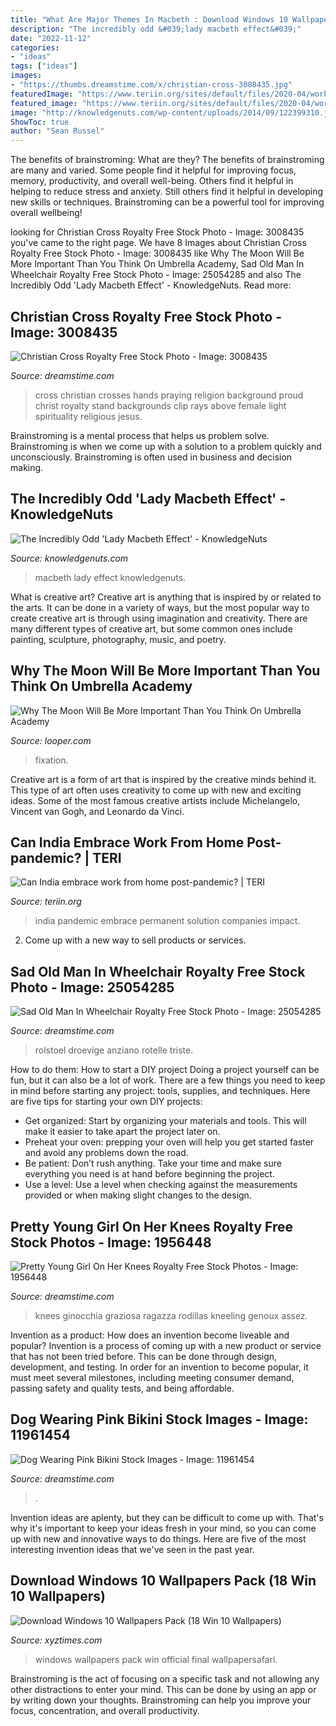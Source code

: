 ```yaml
---
title: "What Are Major Themes In Macbeth : Download Windows 10 Wallpapers Pack (18 Win 10 Wallpapers)"
description: "The incredibly odd &#039;lady macbeth effect&#039;"
date: "2022-11-12"
categories:
- "ideas"
tags: ["ideas"]
images:
- "https://thumbs.dreamstime.com/x/christian-cross-3008435.jpg"
featuredImage: "https://www.teriin.org/sites/default/files/2020-04/work-from-home-og.jpg"
featured_image: "https://www.teriin.org/sites/default/files/2020-04/work-from-home-og.jpg"
image: "http://knowledgenuts.com/wp-content/uploads/2014/09/122399310.jpg"
ShowToc: true
author: "Sean Russel"
---
```



The benefits of brainstroming: What are they?
The benefits of brainstroming are many and varied. Some people find it helpful for improving focus, memory, productivity, and overall well-being. Others find it helpful in helping to reduce stress and anxiety. Still others find it helpful in developing new skills or techniques. Brainstroming can be a powerful tool for improving overall wellbeing!

	

		
looking for Christian Cross Royalty Free Stock Photo - Image: 3008435 you've came to the right page. We have 8 Images about Christian Cross Royalty Free Stock Photo - Image: 3008435 like Why The Moon Will Be More Important Than You Think On Umbrella Academy, Sad Old Man In Wheelchair Royalty Free Stock Photo - Image: 25054285 and also The Incredibly Odd &#039;Lady Macbeth Effect&#039; - KnowledgeNuts. Read more:
		
    
## Christian Cross Royalty Free Stock Photo - Image: 3008435

<img loading=lazy src="https://thumbs.dreamstime.com/x/christian-cross-3008435.jpg" onerror="this.onerror=null;this.src='https://tse1.mm.bing.net/th?id=OIP.fNwX9U6qM90iBzVV-eo8YgAAAA&amp;pid=15.1';" alt="Christian Cross Royalty Free Stock Photo - Image: 3008435">

_Source: dreamstime.com_

>cross christian crosses hands praying religion background proud christ royalty stand backgrounds clip rays above female light spirituality religious jesus. 

	

Brainstroming is a mental process that helps us problem solve. Brainstroming is when we come up with a solution to a problem quickly and unconsciously. Brainstroming is often used in business and decision making.

    
## The Incredibly Odd &#039;Lady Macbeth Effect&#039; - KnowledgeNuts

<img loading=lazy src="http://knowledgenuts.com/wp-content/uploads/2014/09/122399310.jpg" onerror="this.onerror=null;this.src='https://tse2.mm.bing.net/th?id=OIP.16sBDMgAJtnOewSI87dmZwHaDt&amp;pid=15.1';" alt="The Incredibly Odd &#039;Lady Macbeth Effect&#039; - KnowledgeNuts">

_Source: knowledgenuts.com_

>macbeth lady effect knowledgenuts. 

	

What is creative art?
Creative art is anything that is inspired by or related to the arts. It can be done in a variety of ways, but the most popular way to create creative art is through using imagination and creativity. There are many different types of creative art, but some common ones include painting, sculpture, photography, music, and poetry.

    
## Why The Moon Will Be More Important Than You Think On Umbrella Academy

<img loading=lazy src="https://www.looper.com/img/gallery/why-the-moon-will-be-more-important-than-you-think-on-umbrella-academy-season-3/luthers-moon-fixation-turned-out-to-be-relevant-1598552326.jpg" onerror="this.onerror=null;this.src='https://tse1.mm.bing.net/th?id=OIP.1b07wh38noFcUm8LOxP19QHaEK&amp;pid=15.1';" alt="Why The Moon Will Be More Important Than You Think On Umbrella Academy">

_Source: looper.com_

>fixation. 

	

Creative art is a form of art that is inspired by the creative minds behind it. This type of art often uses creativity to come up with new and exciting ideas. Some of the most famous creative artists include Michelangelo, Vincent van Gogh, and Leonardo da Vinci.

    
## Can India Embrace Work From Home Post-pandemic? | TERI

<img loading=lazy src="https://www.teriin.org/sites/default/files/2020-04/work-from-home-og.jpg" onerror="this.onerror=null;this.src='https://tse2.mm.bing.net/th?id=OIP.2taD9haMdBvtRPEIcmMzZQHaEX&amp;pid=15.1';" alt="Can India embrace work from home post-pandemic? | TERI">

_Source: teriin.org_

>india pandemic embrace permanent solution companies impact. 

	

2. Come up with a new way to sell products or services.

    
## Sad Old Man In Wheelchair Royalty Free Stock Photo - Image: 25054285

<img loading=lazy src="https://thumbs.dreamstime.com/z/sad-old-man-wheelchair-25054285.jpg" onerror="this.onerror=null;this.src='https://tse1.mm.bing.net/th?id=OIP.o84fBYz2cde6e6zUY-eT5AHaKD&amp;pid=15.1';" alt="Sad Old Man In Wheelchair Royalty Free Stock Photo - Image: 25054285">

_Source: dreamstime.com_

>rolstoel droevige anziano rotelle triste. 

	

How to do them: How to start a DIY project
Doing a project yourself can be fun, but it can also be a lot of work. There are a few things you need to keep in mind before starting any project: tools, supplies, and techniques. Here are five tips for starting your own DIY projects: 
- Get organized: Start by organizing your materials and tools. This will make it easier to take apart the project later on. 
- Preheat your oven: prepping your oven will help you get started faster and avoid any problems down the road. 
- Be patient: Don’t rush anything. Take your time and make sure everything you need is at hand before beginning the project. 
- Use a level: Use a level when checking against the measurements provided or when making slight changes to the design.

    
## Pretty Young Girl On Her Knees Royalty Free Stock Photos - Image: 1956448

<img loading=lazy src="https://thumbs.dreamstime.com/z/pretty-young-girl-her-knees-1956448.jpg" onerror="this.onerror=null;this.src='https://tse2.mm.bing.net/th?id=OIP.SlxlvQykIKVbQVX4TXmGuQHaKF&amp;pid=15.1';" alt="Pretty Young Girl On Her Knees Royalty Free Stock Photos - Image: 1956448">

_Source: dreamstime.com_

>knees ginocchia graziosa ragazza rodillas kneeling genoux assez. 

	

Invention as a product: How does an invention become liveable and popular?
Invention is a process of coming up with a new product or service that has not been tried before. This can be done through design, development, and testing. In order for an invention to become popular, it must meet several milestones, including meeting consumer demand, passing safety and quality tests, and being affordable.

    
## Dog Wearing Pink Bikini Stock Images - Image: 11961454

<img loading=lazy src="https://thumbs.dreamstime.com/x/dog-wearing-pink-bikini-11961454.jpg" onerror="this.onerror=null;this.src='https://tse2.mm.bing.net/th?id=OIP.B55-xajpKMz4DJpwdBaWCAHaKp&amp;pid=15.1';" alt="Dog Wearing Pink Bikini Stock Images - Image: 11961454">

_Source: dreamstime.com_

>. 

	

Invention ideas are aplenty, but they can be difficult to come up with. That's why it's important to keep your ideas fresh in your mind, so you can come up with new and innovative ways to do things. Here are five of the most interesting invention ideas that we've seen in the past year.

    
## Download Windows 10 Wallpapers Pack (18 Win 10 Wallpapers)

<img loading=lazy src="https://www.xyztimes.com/wp-content/uploads/2015/08/Windows-10-Wallpapers-1920x1200-012.jpg" onerror="this.onerror=null;this.src='https://tse2.mm.bing.net/th?id=OIP.Cc70HD_iXWXV-JuReSa_kQHaEo&amp;pid=15.1';" alt="Download Windows 10 Wallpapers Pack (18 Win 10 Wallpapers)">

_Source: xyztimes.com_

>windows wallpapers pack win official final wallpapersafari. 

	

Brainstroming is the act of focusing on a specific task and not allowing any other distractions to enter your mind. This can be done by using an app or by writing down your thoughts. Brainstroming can help you improve your focus, concentration, and overall productivity.

